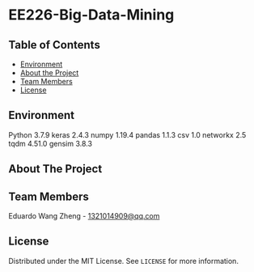 # EE226-Big-Data-Mining
<!-- TABLE OF CONTENTS -->
## Table of Contents

* [Environment](#Environment)
* [About the Project](#About-the-project)
* [Team Members](#Team-Members)
* [License](#License)

<!-- ENVIRONMENT -->
## Environment
Python 3.7.9
keras 2.4.3
numpy 1.19.4
pandas 1.1.3
csv 1.0
networkx 2.5
tqdm 4.51.0
gensim 3.8.3



<!-- ABOUT THE PROJECT -->
## About The Project



<!-- TEAM MEMBERS -->
## Team Members
Eduardo Wang Zheng - 1321014909@qq.com



<!-- LICENSE -->
## License
Distributed under the MIT License. See `LICENSE` for more information.

